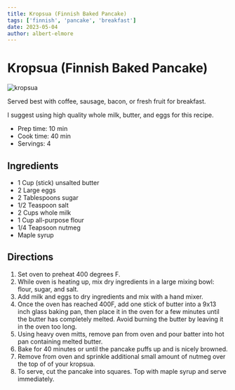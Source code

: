 ```yaml
---
title: Kropsua (Finnish Baked Pancake)
tags: ['finnish', 'pancake', 'breakfast']
date: 2023-05-04
author: albert-elmore
---
```


# Kropsua (Finnish Baked Pancake)

![kropsua](../static/pix/kropsua.webp)

Served best with coffee, sausage, bacon, or fresh fruit for breakfast. 

I suggest using high quality whole milk, butter, and eggs for this recipe.

- Prep time: 10 min
- Cook time: 40 min
- Servings: 4

## Ingredients

- 1 Cup (stick) unsalted butter
- 2 Large eggs 
- 2 Tablespoons sugar
- 1/2 Teaspoon salt
- 2 Cups whole milk
- 1 Cup all-purpose flour
- 1/4 Teapsoon nutmeg
- Maple syrup

## Directions

1. Set oven to preheat 400 degrees F.
2. While oven is heating up, mix dry ingredients in a large mixing bowl: flour, sugar, and salt.
3. Add milk and eggs to dry ingredients and mix with a hand mixer.
4. Once the oven has reached 400F, add one stick of butter into a 9x13 inch glass baking pan, then place it in the oven for a few minutes until the butter has completely melted. Avoid burning the butter by leaving it in the oven too long. 
5. Using heavy oven mitts, remove pan from oven and pour batter into hot pan containing melted butter.
6. Bake for 40 minutes or until the pancake puffs up and is nicely browned. 
7. Remove from oven and sprinkle additional small amount of nutmeg over the top of of your kropsua.
8. To serve, cut the pancake into squares. Top with maple syrup and serve immediately.
